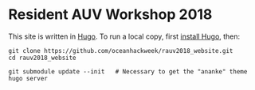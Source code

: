 # Resident AUV Workshop 2018

This site is written in [Hugo](https://gohugo.io).   To run a local copy, first [install Hugo](https://gohugo.io/getting-started/installing/), then:

    git clone https://github.com/oceanhackweek/rauv2018_website.git
    cd rauv2018_website
    
    git submodule update --init   # Necessary to get the "ananke" theme
    hugo server


<!-- ## [Projects Folder](projects) -->
